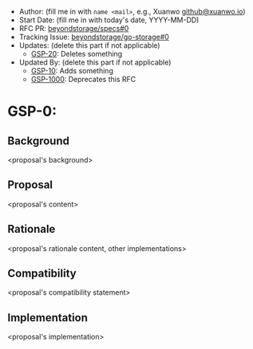- Author: (fill me in with `name <mail>`, e.g., Xuanwo <github@xuanwo.io>)
- Start Date: (fill me in with today's date, YYYY-MM-DD)
- RFC PR: [beyondstorage/specs#0](https://github.com/beyondstorage/specs/issues/0)
- Tracking Issue: [beyondstorage/go-storage#0](https://github.com/beyondstorage/go-storage/issues/0)
- Updates: (delete this part if not applicable)
  - [GSP-20](./20-abc): Deletes something
- Updated By: (delete this part if not applicable)
  - [GSP-10](./10-do-be-do-be-do): Adds something
  - [GSP-1000](./1000-lalala): Deprecates this RFC


# GSP-0: <proposal name>

## Background

<proposal's background>

## Proposal

<proposal's content>

## Rationale

<proposal's rationale content, other implementations>

## Compatibility

<proposal's compatibility statement>

## Implementation

<proposal's implementation>